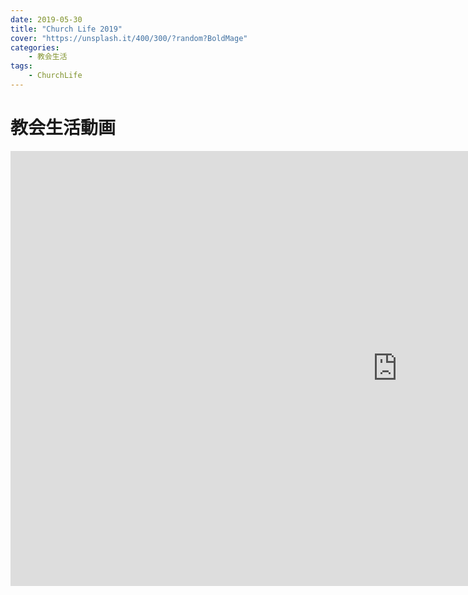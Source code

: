 ```yaml
---
date: 2019-05-30
title: "Church Life 2019"
cover: "https://unsplash.it/400/300/?random?BoldMage"
categories: 
    - 教会生活
tags:
    - ChurchLife
---
```


# 教会生活動画


<iframe width="1237" height="696" src="https://www.youtube.com/embed/xikPqjzopoU" title="YouTube video player" frameborder="0" allow="accelerometer; autoplay; clipboard-write; encrypted-media; gyroscope; picture-in-picture" allowfullscreen></iframe>
